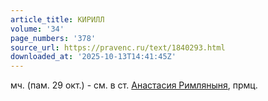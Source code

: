 ```yaml
---
article_title: КИРИЛЛ
volume: '34'
page_numbers: '378'
source_url: https://pravenc.ru/text/1840293.html
downloaded_at: '2025-10-13T14:41:45Z'
---
```


мч. (пам. 29 окт.) - см. в ст. [Анастасия Римляныня](<https://pravenc.ru/text/Анастасия Римляныня.html>), прмц.

